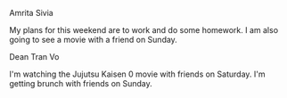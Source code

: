 Amrita Sivia

My plans for this weekend are to work and do some homework.
I am also going to see a movie with a friend on Sunday.

Dean Tran Vo

I'm watching the Jujutsu Kaisen 0 movie with friends on Saturday. I'm getting brunch with friends on Sunday.